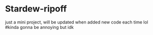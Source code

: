 # Stardew-ripoff
just a mini project, will be updated when added new code each time lol
#kinda gonna be annoying but idk
